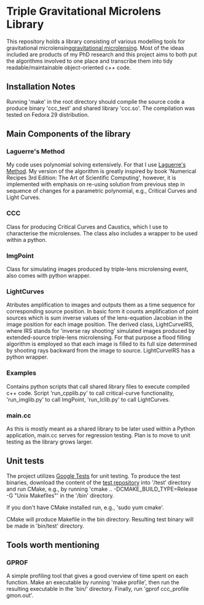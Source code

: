 # Triple Gravitational Microlens Library
This repository holds a library consisting of various modelling tools for gravitational microlensing[gravitational microlensing](https://en.wikipedia.org/wiki/Gravitational_microlensing). Most of the ideas included are products of my PhD research and this project aims to both put the algorithms involved to one place and transcribe them into tidy readable/maintainable object-oriented c++ code. 

## Installation Notes
Running 'make' in the root directory should compile the source code a produce binary 'ccc\_test' and shared library 'ccc.so'. The compilation was tested on Fedora 29 distribution.

## Main Components of the library

### Laguerre's Method
My code uses polynomial solving extensively. For that I use [Laguerre's Method](https://en.wikipedia.org/wiki/Laguerre%27s_method). My version of the algorithm is greatly inspired by book 'Numerical Recipes 3rd Edition: The Art of Scientific Computing', however, it is implemented with emphasis on re-using solution from previous step in sequence of changes for a parametric polynomial, e.g., Critical Curves and Light Curves.

### CCC 
Class for producing Critical Curves and Caustics, which I use to characterise the microlenses. The class also includes a wrapper to be used within a python.

### ImgPoint 
Class for simulating images produced by triple-lens microlensing event, also comes with python wrapper.

### LightCurves
Atributes amplification to images and outputs them as a time sequence for corresponding source position. In basic form it counts amplification of point sources which is sum inverse values of the lens-equation Jacobian in the image position for each image position. 
The derived class, LightCurveIRS, where IRS stands for 'inverse ray shooting' simulated images produced by extended-source triple-lens microlensing. For that purpose a flood filling algorithm is employed so that each image is filled to its full size determined by shooting rays backward from the image to source.
LightCurveIRS has a python wrapper.  

### Examples
Contains python scripts that call shared library files to execute compiled c++ code. Script 'run\_cpplib.py' to call critical-curve functionality, 'run\_imglib.py' to call ImgPoint, 'run\_lclib.py' to call LightCurves.

### main.cc
As this is mostly meant as a shared library to be later used within a Python application, main.cc serves for regression testing. Plan is to move to unit testing as the library grows larger. 

## Unit tests
The project utilizes [Google Tests](https://github.com/google/googletest/) for unit testing.
To produce the test binaries, download the content of the [test repository](https://github.com/google/googletest/) into '/test' directory and run CMake, e.g., by running 'cmake .. -DCMAKE\_BUILD\_TYPE=Release -G \"Unix Makefiles\"' in the '/bin' directory.

If you don't have CMake installed run, e.g., 'sudo yum cmake'.

CMake will produce Makefile in the bin directory. Resulting test binary will be made in 'bin/test' directory.


## Tools worth mentioning

### GPROF

A simple profiling tool that gives a good overview of time spent on each function. 
Make an executable by running 'make profile', then run the resulting executable in the 'bin/' directory. Finally, run 'gprof ccc\_profile gmon.out'. 
